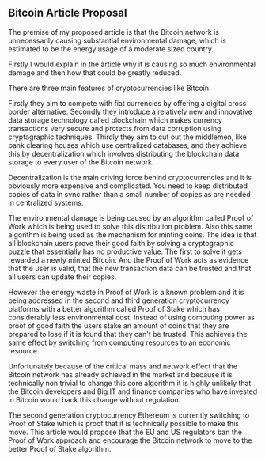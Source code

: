 ## Bitcoin Article Proposal

The premise of my proposed article is that the Bitcoin network is unnecessarily causing substantial environmental damage, which is estimated to be the energy usage of a moderate sized country.

Firstly I would explain in the article why it is causing so much environmental damage and then how that could be greatly reduced.

There are three main features of cryptocurrencies like Bitcoin.

Firstly they aim to compete with fiat currencies by offering a digital cross border alternative.
Secondly they introduce a relatively new and innovative data storage technology called blockchain which makes currency transactions very secure and protects from data corruption using cryptagraphic techniques.
Thirdly they aim to cut out the middlemen, like bank clearing houses which use centralized databases,
and they achieve this by decentralization which involves distributing the blockchain data storage to every user of the Bitcoin network.

Decentralization is the main driving force behind cryptocurrencies and it is obviously more expensive and complicated.
You need to keep distributed copies of data in sync rather than a small number of copies as are needed in centralized systems.

The environmental damage is being caused by an algorithm called Proof of Work which is being used to solve this distribution problem.
Also this same algorithm is being used as the mechanism for minting coins.
The idea is that all blockchain users prove their good faith by solving a cryptographic puzzle that essentially has no productive value.
The first to solve it gets rewarded a newly minted Bitcoin.
And the Proof of Work acts as evidence that the user is valid, that the new transaction data can be trusted and that all users can update their copies.

However the energy waste in Proof of Work is a known problem and it is being addressed in the second and third generation cryptocurrency platforms with a better algorithm called Proof of Stake which has considerably less environmental cost.
Instead of using computing power as proof of good faith the users stake an amount of coins that they are prepared to lose if it is found that they can't be trusted.
This achieves the same effect by switching from computing resources to an economic resource.

Unfortunately because of the critical mass and network effect that the Bitcoin network has already achieved in the market and because it is technically non trivial to change this core algorithm
it is highly unlikely that the Bitcoin developers and Big IT and finance companies who have invested in Bitcoin would back this change without regulation.

The second generation cryptocurrency Ethereum is currently switching to Proof of Stake which is proof that it is technically possible to make this move.
This article would propose that the EU and US regulators ban the Proof of Work approach and encourage the Bitcoin network to move to the better Proof of Stake algorithm.
